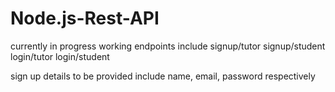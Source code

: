 # Node.js-Rest-API

currently in progress 
working endpoints include
signup/tutor
signup/student
login/tutor
login/student

sign up details to be provided include name, email, password respectively
